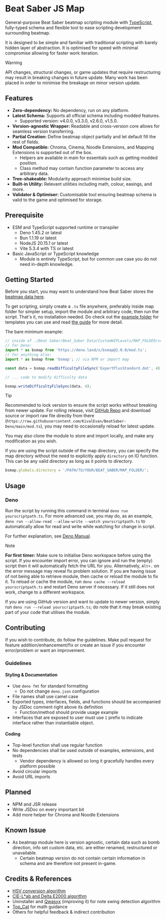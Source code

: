 # Beat Saber JS Map

General-purpose Beat Saber beatmap scripting module with
[TypeScript](https://www.typescriptlang.org/), fully-typed schema and flexible tool to ease
scripting development surrounding beatmap.

It is designed to be simple and familiar with traditional scripting with barely hidden layer of
abstraction. It is optimised for speed with minimal compromise allowing for faster work iteration.

> [!WARNING]
>
> API changes, structural changes, or game updates that require restructuring may result in breaking
> changes in future update. Many work has been placed in order to minimise the breakage on minor
> version update.

## Features

- **Zero-dependency:** No dependency, run on any platform.
- **Latest Schema:** Supports all official schema including modded features.
  - Supported version: v4.0.0, v3.3.0, v2.6.0, v1.5.0.
- **Version-agnostic Wrapper:** Readable and cross-version core allows for seamless version
  transferring.
- **Partial Creation:** Define beatmap object partially and let default fill the rest of fields.
- **Mod Compatible:** Chroma, Cinema, Noodle Extensions, and Mapping Extensions is supported out of
  the box.
  - Helpers are available in main for essentials such as getting modded position.
  - Class method may contain function parameter to access any arbitrary data.
- **Tree-shakeable:** Modularity approach minimise build size.
- **Built-in Utility:** Relevant utilities including math, colour, easings, and more.
- **Validator & Optimiser:** Customisable tool ensuring beatmap schema is valid to the game and
  optimised for storage.

## Prerequisite

- ESM and TypeScript supported runtime or transpiler
  - Deno 1.45.2 or latest
  - Bun 1.1.19 or latest
  - NodeJS 20.15.1 or latest
  - Vite 5.3.4 with TS or latest
- Basic JavaScript or TypeScript knowledge
  - Module is entirely TypeScript, but for common use case you do not need in-depth knowledge.

## Getting Started

Before you start, you may want to understand how Beat Saber stores the
[beatmap data here](./BEATMAP.md).

To get scripting, simply create a `.ts` file anywhere, preferably inside map folder for simpler
setup, import the module and arbitrary code, then run the script. That's it, no installation needed.
Do check out the [example folder](./example) for templates you can use and read
[the guide](./example/README.md) for more detail.

The bare minimum example:

```ts
// inside of ./Beat Saber/Beat_Saber Data/CustomWIPLevels/MAP_FOLDER/script.ts
// for Deno:
import * as bsmap from 'https://deno.land/x/bsmap@2.0.0/mod.ts';
// for anything else:
import * as bsmap from 'bsmap'; // via NPM or import map

const data = bsmap.readDifficultyFileSync('ExpertPlusStandard.dat', 4);

// ... code to modify difficulty data

bsmap.writeDifficultyFileSync(data, 4);
```

> [!TIP]
>
> Recommended to lock version to ensure the script works without breaking from newer update. For
> rolling release, visit [GitHub Repo](https://github.com/KivalEvan/BeatSaber-Deno) and download
> source or import raw file directly from there
> (`https://raw.githubusercontent.com/KivalEvan/BeatSaber-Deno/main/mod.ts`), you may need to
> occasionally reload for latest update.

You may also clone the module to store and import locally, and make any modification as you wish.

If you are using the script outside of the map directory, you can specify the map directory without
the need to explicitly apply `directory` on IO function. This can be any valid directory as long as
it points to directory.

```ts
bsmap.globals.directory = '/PATH/TO/YOUR/BEAT_SABER/MAP_FOLDER/';
```

## Usage

### Deno

Run the script by running this command in terminal `deno run yourscriptpath.ts`. For more advanced
use, you may do, as an example, `deno run --allow-read --allow-write --watch yourscriptpath.ts` to
automatically allow for read and write while watching for change in script.

For further explanation, see [Deno Manual](https://deno.land/manual).

> [!NOTE]
>
> **For first timer:** Make sure to initialise Deno workspace before using the script. If you
> encounter import error, you can ignore and run the (empty) script then it will automatically fetch
> the URL for you. Alternatively, `Alt+.` on the error message may reveal fix problem solution. If
> you are having issue of not being able to retrieve module, then cache or reload the module to fix
> it. To reload or cache the module, run `deno cache --reload yourscriptpath.ts` and restart Deno
> server if necessary. If it still does not work, change to a different workspace.

If you are using GitHub version and want to update to newer version, simply run
`deno run --reload yourscriptpath.ts`; do note that it may break existing part of your code that
utilises the module.

## Contributing

If you wish to contribute, do follow the guidelines. Make pull request for feature
addition/enhancement/fix or create an issue if you encounter error/problem or want an improvement.

### Guidelines

#### Styling & Documentation

- Use `deno fmt` for standard formatting
  - Do not change `deno.json` configuration
- File names shall use camel case
- Exported types, interfaces, fields, and functions should be accompanied by JSDoc comment right
  above its definition
  - Function/method should provide usage example
- Interfaces that are exposed to user must use `I` prefix to indicate interface rather than
  instantiable object.

#### Coding

- Top-level function shall use regular function
- No dependencies shall be used outside of examples, extensions, and tests
  - Vendor dependency is allowed so long it gracefully handles every platform possible
- Avoid circular imports
- Avoid URL imports

## Planned

- NPM and JSR release
- Write JSDoc on every important bit
- Add more helper for Chroma and Noodle Extensions

## Known Issue

- As beatmap module here is version agnostic, certain data such as bomb direction, info set custom
  data, etc. are either renamed, restructured or unavailable.
  - Certain beatmap version do not contain certain information in schema and are therefore not
    present in-game.

## Credits & References

- [HSV conversion algorithm](https://axonflux.com/handy-rgb-to-hsl-and-rgb-to-hsv-color-model-c)
- [CIE-L\*ab and Delta E2000 algorithm](https://www.easyrgb.com/)
- Uninstaller and [Qwasyx](https://github.com/Qwasyx/) (improving it) for note swing detection
  algorithm
- [Top_Cat](https://github.com/Top-Cat/) for math guidance
- Others for helpful feedback & indirect contribution
